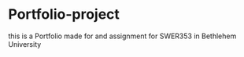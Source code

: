 # Portfolio-project
this is a Portfolio made for and assignment for SWER353 in Bethlehem University
